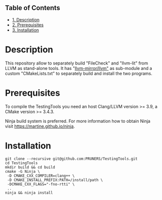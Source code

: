 <div id="table-of-contents">
<h2>Table of Contents</h2>
<div id="text-table-of-contents">
<ul>
<li><a href="#orga0a751d">1. Description</a></li>
<li><a href="#orge2b71a3">2. Prerequisites</a></li>
<li><a href="#org74c60ac">3. Installation</a></li>
</ul>
</div>
</div>


<a id="orga0a751d"></a>

# Description

This repository allow to separately build "FileCheck" and "llvm-lit"
from LLVM as stand-alone tools. It has "[llvm-mirror/llvm"](https://github.com/llvm-mirror/llvm.git) as
sub-module and a custom "CMakeLists.txt" to separately build and
install the two programs.


<a id="orge2b71a3"></a>

# Prerequisites

To compile the TestingTools you need an host Clang/LLVM version >= 3.9, a
CMake version >= 3.4.3.

Ninja build system is preferred. For more information how to obtain
Ninja visit <https://martine.github.io/ninja>.


<a id="org74c60ac"></a>

# Installation

    git clone --recursive git@github.com:PRUNERS/TestingTools.git
    cd TestingTools
    mkdir build && cd build
    cmake -G Ninja \
     -D CMAKE_CXX_COMPILER=clang++ \
     -D CMAKE_INSTALL_PREFIX:PATH=/install/path \
     -DCMAKE_CXX_FLAGS="-fno-rtti" \
     ..
    ninja && ninja install
